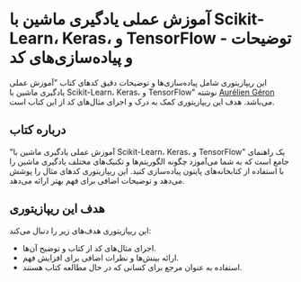 # آموزش عملی یادگیری ماشین با Scikit-Learn، Keras، و TensorFlow - توضیحات و پیاده‌سازی‌های کد

این ریپازیتوری شامل پیاده‌سازی‌ها و توضیحات دقیق کدهای کتاب "آموزش عملی یادگیری ماشین با Scikit-Learn، Keras، و TensorFlow" نوشته [Aurélien Géron](https://github.com/ageron/handson-ml2) می‌باشد. هدف این ریپازیتوری کمک به درک و اجرای مثال‌های کد از این کتاب است.

## درباره کتاب

"آموزش عملی یادگیری ماشین با Scikit-Learn، Keras، و TensorFlow" یک راهنمای جامع است که به شما می‌آموزد چگونه الگوریتم‌ها و تکنیک‌های مختلف یادگیری ماشین را با استفاده از کتابخانه‌های پایتون پیاده‌سازی کنید. این ریپازیتوری کدهای مثال را پوشش می‌دهد و توضیحات اضافی برای فهم بهتر ارائه می‌دهد.

## هدف این ریپازیتوری

این ریپازیتوری هدف‌های زیر را دنبال می‌کند:
- اجرای مثال‌های کد از کتاب و توضیح آن‌ها.
- ارائه بینش‌ها و نظرات اضافی برای افزایش فهم.
- استفاده به عنوان مرجع برای کسانی که در حال مطالعه کتاب هستند.
